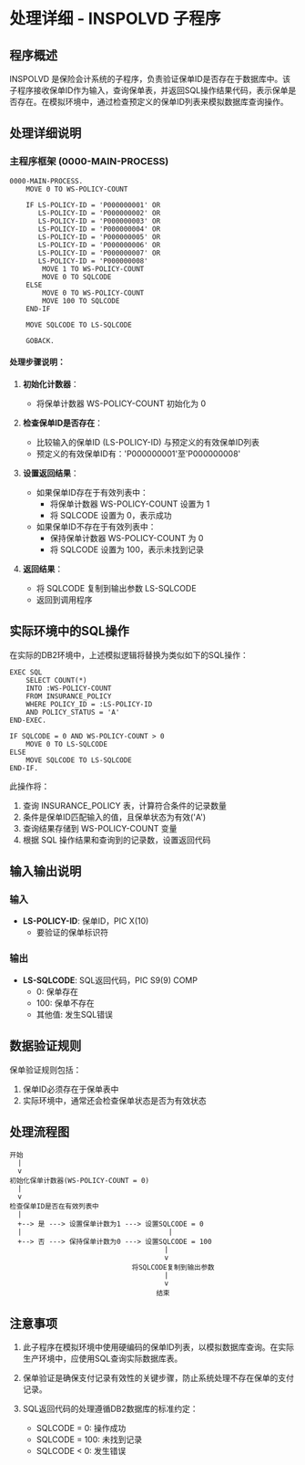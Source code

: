 # 处理详细 - INSPOLVD 子程序

## 程序概述

INSPOLVD 是保险会计系统的子程序，负责验证保单ID是否存在于数据库中。该子程序接收保单ID作为输入，查询保单表，并返回SQL操作结果代码，表示保单是否存在。在模拟环境中，通过检查预定义的保单ID列表来模拟数据库查询操作。

## 处理详细说明

### 主程序框架 (0000-MAIN-PROCESS)

```cobol
0000-MAIN-PROCESS.
    MOVE 0 TO WS-POLICY-COUNT
    
    IF LS-POLICY-ID = 'P000000001' OR 
       LS-POLICY-ID = 'P000000002' OR
       LS-POLICY-ID = 'P000000003' OR
       LS-POLICY-ID = 'P000000004' OR
       LS-POLICY-ID = 'P000000005' OR
       LS-POLICY-ID = 'P000000006' OR
       LS-POLICY-ID = 'P000000007' OR
       LS-POLICY-ID = 'P000000008'
        MOVE 1 TO WS-POLICY-COUNT
        MOVE 0 TO SQLCODE
    ELSE
        MOVE 0 TO WS-POLICY-COUNT
        MOVE 100 TO SQLCODE
    END-IF
    
    MOVE SQLCODE TO LS-SQLCODE
    
    GOBACK.
```

#### 处理步骤说明：

1. **初始化计数器**：
   - 将保单计数器 WS-POLICY-COUNT 初始化为 0

2. **检查保单ID是否存在**：
   - 比较输入的保单ID (LS-POLICY-ID) 与预定义的有效保单ID列表
   - 预定义的有效保单ID有：'P000000001'至'P000000008'

3. **设置返回结果**：
   - 如果保单ID存在于有效列表中：
     - 将保单计数器 WS-POLICY-COUNT 设置为 1
     - 将 SQLCODE 设置为 0，表示成功
   - 如果保单ID不存在于有效列表中：
     - 保持保单计数器 WS-POLICY-COUNT 为 0
     - 将 SQLCODE 设置为 100，表示未找到记录

4. **返回结果**：
   - 将 SQLCODE 复制到输出参数 LS-SQLCODE
   - 返回到调用程序

## 实际环境中的SQL操作

在实际的DB2环境中，上述模拟逻辑将替换为类似如下的SQL操作：

```cobol
EXEC SQL
    SELECT COUNT(*)
    INTO :WS-POLICY-COUNT
    FROM INSURANCE_POLICY
    WHERE POLICY_ID = :LS-POLICY-ID
    AND POLICY_STATUS = 'A'
END-EXEC.

IF SQLCODE = 0 AND WS-POLICY-COUNT > 0
    MOVE 0 TO LS-SQLCODE
ELSE
    MOVE SQLCODE TO LS-SQLCODE
END-IF.
```

此操作将：
1. 查询 INSURANCE_POLICY 表，计算符合条件的记录数量
2. 条件是保单ID匹配输入的值，且保单状态为有效('A')
3. 查询结果存储到 WS-POLICY-COUNT 变量
4. 根据 SQL 操作结果和查询到的记录数，设置返回代码

## 输入输出说明

### 输入
- **LS-POLICY-ID**: 保单ID，PIC X(10)
  - 要验证的保单标识符

### 输出
- **LS-SQLCODE**: SQL返回代码，PIC S9(9) COMP
  - 0: 保单存在
  - 100: 保单不存在
  - 其他值: 发生SQL错误

## 数据验证规则

保单验证规则包括：
1. 保单ID必须存在于保单表中
2. 实际环境中，通常还会检查保单状态是否为有效状态

## 处理流程图

```
开始
  |
  v
初始化保单计数器(WS-POLICY-COUNT = 0)
  |
  v
检查保单ID是否在有效列表中
  |
  +--> 是 ---> 设置保单计数为1 ---> 设置SQLCODE = 0
  |                                    |
  +--> 否 ---> 保持保单计数为0 ---> 设置SQLCODE = 100
                                      |
                                      v
                              将SQLCODE复制到输出参数
                                      |
                                      v
                                    结束
```

## 注意事项

1. 此子程序在模拟环境中使用硬编码的保单ID列表，以模拟数据库查询。在实际生产环境中，应使用SQL查询实际数据库表。

2. 保单验证是确保支付记录有效性的关键步骤，防止系统处理不存在保单的支付记录。

3. SQL返回代码的处理遵循DB2数据库的标准约定：
   - SQLCODE = 0: 操作成功
   - SQLCODE = 100: 未找到记录
   - SQLCODE < 0: 发生错误 